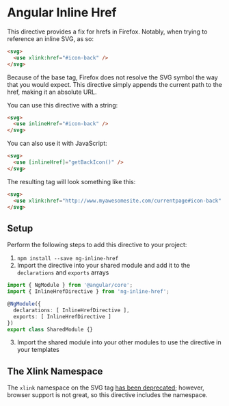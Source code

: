 # Angular Inline Href

This directive provides a fix for hrefs in Firefox. Notably, when trying to reference an inline SVG, as so:

```html
<svg>
  <use xlink:href="#icon-back" />
</svg>
```

Because of the base tag, Firefox does not resolve the SVG symbol the way that you would expect. This directive simply
appends the current path to the href, making it an absolute URL.

You can use this directive with a string:

```html
<svg>
  <use inlineHref="#icon-back" />
</svg>
```

You can also use it with JavaScript:

```html
<svg>
  <use [inlineHref]="getBackIcon()" />
</svg>
```

The resulting tag will look something like this:

```html
<svg>
  <use xlink:href="http://www.myawesomesite.com/currentpage#icon-back" />
</svg>
```

## Setup

Perform the following steps to add this directive to your project:

1. `npm install --save ng-inline-href`
2. Import the directive into your shared module and add it to the `declarations` and `exports` arrays

```typescript
import { NgModule } from '@angular/core';
import { InlineHrefDirective } from 'ng-inline-href';

@NgModule({
  declarations: [ InlineHrefDirective ],
  exports: [ InlineHrefDirective ]
})
export class SharedModule {}
```

3. Import the shared module into your other modules to use the directive in your templates

## The Xlink Namespace

The `xlink` namespace on the SVG tag
[has been deprecated](https://developer.mozilla.org/en-US/docs/Web/SVG/Attribute/xlink:href); however, browser support
is not great, so this directive includes the namespace.
